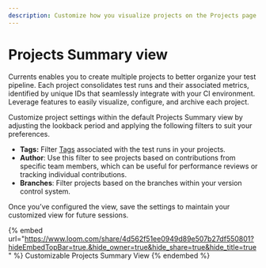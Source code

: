 ```yaml
---
description: Customize how you visualize projects on the Projects page
---
```


# Projects Summary view

Currents enables you to create multiple projects to better organize your test pipeline. Each project consolidates test runs and their associated metrics, identified by unique IDs that seamlessly integrate with your CI environment. Leverage features to easily visualize, configure, and archive each project.

Customize project settings within the default Projects Summary view by adjusting the lookback period and applying the following filters to suit your preferences.

* **Tags:** Filter [Tags](../guides/playwright-tags.md) associated with the test runs in your projects.
* **Author**: Use this filter to see projects based on contributions from specific team members, which can be useful for performance reviews or tracking individual contributions.
* **Branches**: Filter projects based on the branches within your version control system.

Once you’ve configured the view, save the settings to maintain your customized view for future sessions.

{% embed url="https://www.loom.com/share/4d562f51ee0949d89e507b27df550801?hideEmbedTopBar=true.&hide_owner=true&hide_share=true&hide_title=true" %}
Customizable Projects Summary View
{% endembed %}
